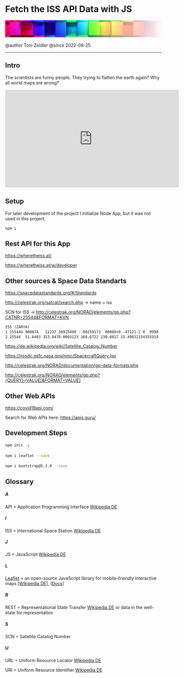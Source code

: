 # Fetch the ISS API Data with JS

![](assets/images/colorful-wall_sm_tra.png)

@author Toni Zeidler
@since  2022-08-25

<hr>

## Intro 

The scientists are funny people. They trying to flatten the earth again? 
Why all world maps are wrong?
<iframe width="560" height="315" src="https://www.youtube.com/embed/kIID5FDi2JQ" title="YouTube video player" frameborder="0" allow="accelerometer; autoplay; clipboard-write; encrypted-media; gyroscope; picture-in-picture" allowfullscreen></iframe>
                    


## Setup
For later development of the project I initialize Node App, but it was not used in this project.

```bash
npm i
```

## Rest API for this App

https://wheretheiss.at/

https://wheretheiss.at/w/developer

## Other sources & Space Data Standarts

https://spacedatastandards.org/#/Standards

http://celestrak.org/satcat/search.php -> name = iss

SCN for ISS -> http://celestrak.org/NORAD/elements/gp.php?CATNR=25544&FORMAT=KVN

```
ISS (ZARYA)             
1 25544U 98067A   22237.36915490 -.00259173  00000+0 -47121-2 0  9998
2 25544  51.6403 353.8478 0003123 168.6722 230.6017 15.49832154355914
```

https://de.wikipedia.org/wiki/Satellite_Catalog_Number

https://nssdc.gsfc.nasa.gov/nmc/SpacecraftQuery.jsp

http://celestrak.org/NORAD/documentation/gp-data-formats.php

http://celestrak.org/NORAD/elements/gp.php?{QUERY}=VALUE[&FORMAT=VALUE]




## Other Web APIs

https://covid19api.com/

Search for Web APIs here.
https://apis.guru/



## Development Steps

```bash
npm init -y

npm i leaflet --save

npm i bootstrap@5.2.0 --save
```


## Glossary
##### A
API = Application Programming Interface <a href="https://de.wikipedia.org/wiki/Programmierschnittstelle" target="_blank">Wikipedia DE</a>

##### I
ISS = International Space Station <a href="https://de.wikipedia.org/wiki/Internationale_Raumstation
" target="_blank">Wikipedia DE</a>
##### J
JS = JavaScript <a href="https://de.wikipedia.org/wiki/JavaScript" target="_blank">Wikipedia DE</a>

##### L
<a href="https://leafletjs.com/" target="_blank">Leaflet</a> = an open-source JavaScript library
for mobile-friendly interactive maps [<a href="https://de.wikipedia.org/wiki/Leaflet" target="_blank">Wikipedia DE</a>], [<a href="https://leafletjs.com/reference.html" target="_blank">Docs</a>]

##### R
REST = Representational State Transfer <a href="https://de.wikipedia.org/wiki/Representational_State_Transfer" target="_blank">Wikipedia DE</a> or data in the well-state for representation

##### S
SCN = Satellite Catalog Number

##### U
URL = Uniform Resource Locator <a href="https://de.wikipedia.org/wiki/Uniform_Resource_Locator" target="_blank">Wikipedia DE</a>

URI = Uniform Resource Identifier <a href="https://de.wikipedia.org/wiki/Uniform_Resource_Identifier" target="_blank">Wikipedia DE</a>